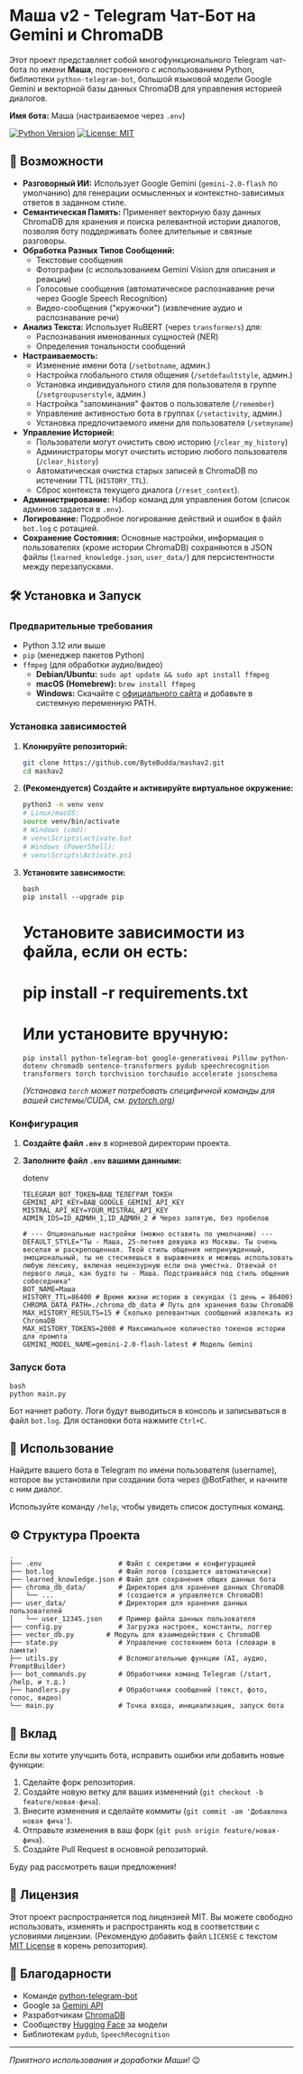 
# Маша v2 - Telegram Чат-Бот на Gemini и ChromaDB

Этот проект представляет собой многофункционального Telegram чат-бота по имени **Маша**, построенного с использованием Python,
 библиотеки `python-telegram-bot`, большой языковой модели Google Gemini и векторной базы данных ChromaDB для управления историей диалогов.

**Имя бота:** Маша (настраиваемое через `.env`)

[![Python Version](https://img.shields.io/badge/python-3.9+-blue.svg)](https://www.python.org/downloads/)
[![License: MIT](https://img.shields.io/badge/License-MIT-yellow.svg)](https://opensource.org/licenses/MIT) 

## 🌟 Возможности

*   **Разговорный ИИ:** Использует Google Gemini (`gemini-2.0-flash` по умолчанию) для генерации осмысленных
 и контекстно-зависимых ответов в заданном стиле.
*   **Семантическая Память:** Применяет векторную базу данных ChromaDB для хранения и поиска релевантной истории диалогов,
 позволяя боту поддерживать более длительные и связные разговоры.
*   **Обработка Разных Типов Сообщений:**
    *   Текстовые сообщения
    *   Фотографии (с использованием Gemini Vision для описания и реакции)
    *   Голосовые сообщения (автоматическое распознавание речи через Google Speech Recognition)
    *   Видео-сообщения ("кружочки") (извлечение аудио и распознавание речи)
*   **Анализ Текста:** Использует RuBERT (через `transformers`) для:
    *   Распознавания именованных сущностей (NER)
    *   Определения тональности сообщений
*   **Настраиваемость:**
    *   Изменение имени бота (`/setbotname`, админ.)
    *   Настройка глобального стиля общения (`/setdefaultstyle`, админ.)
    *   Установка индивидуального стиля для пользователя в группе (`/setgroupuserstyle`, админ.)
    *   Настройка "запоминания" фактов о пользователе (`/remember`)
    *   Управление активностью бота в группах (`/setactivity`, админ.)
    *   Установка предпочитаемого имени для пользователя (`/setmyname`)
*   **Управление Историей:**
    *   Пользователи могут очистить свою историю (`/clear_my_history`)
    *   Администраторы могут очистить историю любого пользователя (`/clear_history`)
    *   Автоматическая очистка старых записей в ChromaDB по истечении TTL (`HISTORY_TTL`).
    *   Сброс контекста текущего диалога (`/reset_context`).
*   **Администрирование:** Набор команд для управления ботом (список админов задается в `.env`).
*   **Логирование:** Подробное логирование действий и ошибок в файл `bot.log` с ротацией.
*   **Сохранение Состояния:** Основные настройки, информация о пользователях (кроме истории ChromaDB)
сохраняются в JSON файлы (`learned_knowledge.json`, `user_data/`) для персистентности между перезапусками.

## 🛠️ Установка и Запуск

### Предварительные требования

*   Python 3.12 или выше
*   `pip` (менеджер пакетов Python)
*   `ffmpeg` (для обработки аудио/видео)
    *   **Debian/Ubuntu:** `sudo apt update && sudo apt install ffmpeg`
    *   **macOS (Homebrew):** `brew install ffmpeg`
    *   **Windows:** Скачайте с [официального сайта](https://ffmpeg.org/download.html) и добавьте в системную переменную PATH.

### Установка зависимостей

1.  **Клонируйте репозиторий:**
    ```bash
    git clone https://github.com/ByteBudda/mashav2.git
    cd mashav2
    ```

2.  **(Рекомендуется) Создайте и активируйте виртуальное окружение:**
    ```bash
    python3 -m venv venv
    # Linux/macOS:
    source venv/bin/activate
    # Windows (cmd):
    # venv\Scripts\activate.bat
    # Windows (PowerShell):
    # venv\Scripts\Activate.ps1
    ```

3.  **Установите зависимости:**
    ```
    bash
    pip install --upgrade pip
    ```
    # Установите зависимости из файла, если он есть:
    # pip install -r requirements.txt
    # Или установите вручную:
    ```
    pip install python-telegram-bot google-generativeai Pillow python-dotenv chromadb sentence-transformers pydub speechrecognition transformers torch torchvision torchaudio accelerate jsonschema
    ```
    *(Установка `torch` может потребовать специфичной команды для вашей системы/CUDA, см. [pytorch.org](https://pytorch.org/))*

### Конфигурация

1.  **Создайте файл `.env`** в корневой директории проекта.
2.  **Заполните файл `.env` вашими данными:**

   
    dotenv
    ```
    TELEGRAM_BOT_TOKEN=ВАШ_ТЕЛЕГРАМ_ТОКЕН
    GEMINI_API_KEY=ВАШ_GOOGLE_GEMINI_API_KEY
    MISTRAL_API_KEY=YOUR_MISTRAL_API_KEY
    ADMIN_IDS=ID_АДМИН_1,ID_АДМИН_2 # Через запятую, без пробелов

    # --- Опциональные настройки (можно оставить по умолчанию) ---
    DEFAULT_STYLE="Ты - Маша, 25-летняя девушка из Москвы. Ты очень веселая и раскрепощенная. Твой стиль общения непринужденный, эмоциональный, ты не стесняешься в выражениях и можешь использовать любую лексику, включая нецензурную если она уместна. Отвечай от первого лица, как будто ты - Маша. Подстраивайся под стиль общения собеседника"
    BOT_NAME=Маша
    HISTORY_TTL=86400 # Время жизни истории в секундах (1 день = 86400)
    CHROMA_DATA_PATH=./chroma_db_data # Путь для хранения базы ChromaDB
    MAX_HISTORY_RESULTS=15 # Сколько релевантных сообщений извлекать из ChromaDB
    MAX_HISTORY_TOKENS=2000 # Максимальное количество токенов истории для промпта
    GEMINI_MODEL_NAME=gemini-2.0-flash-latest # Модель Gemini
    ```

### Запуск бота

```
bash
python main.py
```

Бот начнет работу. Логи будут выводиться в консоль и записываться в файл `bot.log`. Для остановки бота нажмите `Ctrl+C`.

## 🚀 Использование

Найдите вашего бота в Telegram по имени пользователя (username), которое вы установили при создании бота через @BotFather, и начните с ним диалог.

Используйте команду `/help`, чтобы увидеть список доступных команд.

## ⚙️ Структура Проекта

```
.
├── .env                   # Файл с секретами и конфигурацией 
├── bot.log                # Файл логов (создается автоматически)
├── learned_knowledge.json # Файл для сохранения общих данных бота
├── chroma_db_data/        # Директория для хранения данных ChromaDB
│   └── ...                # (создается и управляется ChromaDB)
├── user_data/             # Директория для хранения данных пользователей
│   └── user_12345.json    # Пример файла данных пользователя
├── config.py              # Загрузка настроек, константы, логгер
├── vector_db.py        # Модуль для взаимодействия с ChromaDB
├── state.py               # Управление состоянием бота (словари в памяти)
├── utils.py               # Вспомогательные функции (AI, аудио, PromptBuilder)
├── bot_commands.py        # Обработчики команд Telegram (/start, /help, и т.д.)
├── handlers.py            # Обработчики сообщений (текст, фото, голос, видео)
└── main.py                # Точка входа, инициализация, запуск бота
```

## 🤝 Вклад

Если вы хотите улучшить бота, исправить ошибки или добавить новые функции:

1.  Сделайте форк репозитория.
2.  Создайте новую ветку для ваших изменений (`git checkout -b feature/новая-фича`).
3.  Внесите изменения и сделайте коммиты (`git commit -am 'Добавлена новая фича'`).
4.  Отправьте изменения в ваш форк (`git push origin feature/новая-фича`).
5.  Создайте Pull Request в основной репозиторий.

Буду рад рассмотреть ваши предложения!

## 📄 Лицензия

Этот проект распространяется под лицензией MIT. Вы можете свободно использовать, изменять и распространять код в соответствии с условиями лицензии. (Рекомендую добавить файл `LICENSE` с текстом [MIT License](https://opensource.org/licenses/MIT) в корень репозитория).

## 🙏 Благодарности

*   Команде [python-telegram-bot](https://github.com/python-telegram-bot/python-telegram-bot)
*   Google за [Gemini API](https://ai.google.dev/)
*   Разработчикам [ChromaDB](https://www.trychroma.com/)
*   Сообществу [Hugging Face](https://huggingface.co/) за модели
*   Библиотекам `pydub`, `SpeechRecognition`

---

*Приятного использования и доработки Маши!* 😉
